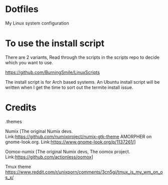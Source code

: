 # Dotfiles
My Linux system configuration

# To use the install script

There are 2 variants, Read through the scripts in the scripts repo to decide which you want to use.

https://github.com/BurningSmile/LinuxScripts

The install script is for Arch based systems. An Ubuntu install script will be written when I get the time to sort out the termite install issue.

# Credits

.themes

Numix [The original Numix devs. Link:https://github.com/numixproject/numix-gtk-theme AMORPHER on gnome-look.org. Link:https://www.gnome-look.org/p/1137261/]

Oomox-numix [The original Numix devs, The oomox project. Link:https://github.com/actionless/oomox]

Tmux theme
https://www.reddit.com/r/unixporn/comments/3cn5gi/tmux_is_my_wm_on_os_x/
